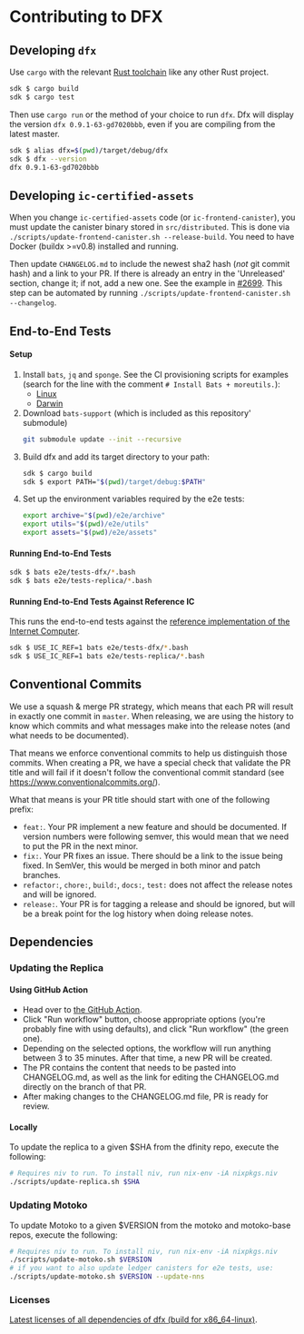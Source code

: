 # Contributing to DFX

## Developing `dfx`

Use `cargo` with the relevant [Rust toolchain](../rust-toolchain.toml) like any other Rust project.

``` bash
sdk $ cargo build
sdk $ cargo test
```

Then use `cargo run` or the method of your choice to run `dfx`. Dfx will display the version `dfx 0.9.1-63-gd7020bbb`,
even if you are compiling from the latest master.

``` bash
sdk $ alias dfx=$(pwd)/target/debug/dfx
sdk $ dfx --version
dfx 0.9.1-63-gd7020bbb
```

## Developing `ic-certified-assets`

When you change `ic-certified-assets` code (or `ic-frontend-canister`), you must update the canister binary stored in `src/distributed`.
This is done via `./scripts/update-frontend-canister.sh --release-build`. You need to have Docker (buildx >=v0.8) installed and running.

Then update `CHANGELOG.md` to include the newest sha2 hash (*not* git commit hash) and a link to your PR.
If there is already an entry in the 'Unreleased' section, change it; if not, add a new one. See the example in [#2699](https://github.com/pull/2699/commits/c191ce5ac529de4499c50a0d2bc70ac6a3cb3afc). This step can be automated by running `./scripts/update-frontend-canister.sh --changelog`.

## End-to-End Tests

#### Setup

1. Install `bats`, `jq` and `sponge`. See the CI provisioning scripts for examples (search for the line with the comment `# Install Bats + moreutils.`):
    - [Linux](../scripts/workflows/provision-linux.sh)
    - [Darwin](../scripts/workflows/provision-darwin.sh)
1. Download `bats-support` (which is included as this repository' submodule) 
    ```bash
    git submodule update --init --recursive
    ```
1. Build dfx and add its target directory to your path:
    ``` bash
    sdk $ cargo build
    sdk $ export PATH="$(pwd)/target/debug:$PATH"
    ```
1. Set up the environment variables required by the e2e tests:
    ``` bash
    export archive="$(pwd)/e2e/archive"
    export utils="$(pwd)/e2e/utils"
    export assets="$(pwd)/e2e/assets"
    ```

#### Running End-to-End Tests

``` bash
sdk $ bats e2e/tests-dfx/*.bash
sdk $ bats e2e/tests-replica/*.bash
```

#### Running End-to-End Tests Against Reference IC

This runs the end-to-end tests against the
[reference implementation of the Internet Computer](https://github.com/dfinity/ic-hs).

``` bash
sdk $ USE_IC_REF=1 bats e2e/tests-dfx/*.bash
sdk $ USE_IC_REF=1 bats e2e/tests-replica/*.bash
```

## Conventional Commits

We use a squash & merge PR strategy, which means that each PR will result in exactly
one commit in `master`. When releasing, we are using the history to know which commits
and what messages make into the release notes (and what needs to be documented).

That means we enforce conventional commits to help us distinguish those commits. When
creating a PR, we have a special check that validate the PR title and will fail if it
doesn't follow the conventional commit standard (see
https://www.conventionalcommits.org/).

What that means is your PR title should start with one of the following prefix:

- `feat:`. Your PR implement a new feature and should be documented. If version numbers
  were following semver, this would mean that we need to put the PR in the next minor.
- `fix:`. Your PR fixes an issue. There should be a link to the issue being fixed.
  In SemVer, this would be merged in both minor and patch branches.
- `refactor:`, `chore:`, `build:`, `docs:`, `test:` does not affect the release notes
  and will be ignored.
- `release:`. Your PR is for tagging a release and should be ignored, but will be
  a break point for the log history when doing release notes.

## Dependencies

### Updating the Replica

#### Using GitHub Action
- Head over to [the GitHub Action](https://github.com/dfinity/sdk/actions/workflows/update-replica-version.yml).
- Click "Run workflow" button, choose appropriate options (you're probably fine with using defaults), and click "Run workflow" (the green one). 
- Depending on the selected options, the workflow will run anything between 3 to 35 minutes. After that time, a new PR will be created.
- The PR contains the content that needs to be pasted into CHANGELOG.md, as well as the link for editing the CHANGELOG.md directly on the branch of that PR.
- After making changes to the CHANGELOG.md file, PR is ready for review.

#### Locally
To update the replica to a given $SHA from the dfinity repo, execute the following:
``` bash
# Requires niv to run. To install niv, run nix-env -iA nixpkgs.niv
./scripts/update-replica.sh $SHA
```

### Updating Motoko

To update Motoko to a given $VERSION from the motoko and motoko-base repos, execute the following:
``` bash
# Requires niv to run. To install niv, run nix-env -iA nixpkgs.niv
./scripts/update-motoko.sh $VERSION
# if you want to also update ledger canisters for e2e tests, use:
./scripts/update-motoko.sh $VERSION --update-nns
```

### Licenses

[Latest licenses of all dependencies of dfx (build for x86_64-linux)](https://hydra.oregon.dfinity.build/latest/dfinity-ci-build/sdk/licenses.dfx.x86_64-linux/licenses.dfinity-sdk-dfx.html).
